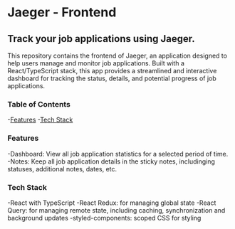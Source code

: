 # Jaeger - Frontend

## Track your job applications using Jaeger.

This repository contains the frontend of Jaeger, an application designed to help users manage and monitor job applications. Built with a React/TypeScript stack, this app provides a streamlined and interactive dashboard for tracking the status, details, and potential progress of job applications.

### Table of Contents

-[Features](#features) -[Tech Stack](#tech-stack)

### Features

-Dashboard: View all job application statistics for a selected period of time.
-Notes: Keep all job application details in the sticky notes, includinging statuses, additional notes, dates, etc.

### Tech Stack

-React with TypeScript
-React Redux: for managing global state
-React Query: for managing remote state, including caching, synchronization and background updates
-styled-components: scoped CSS for styling
